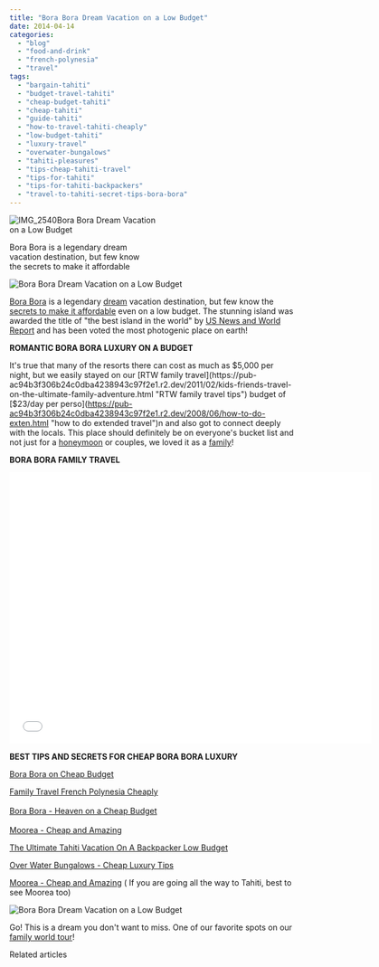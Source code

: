 ```yaml
---
title: "Bora Bora Dream Vacation on a Low Budget"
date: 2014-04-14
categories: 
  - "blog"
  - "food-and-drink"
  - "french-polynesia"
  - "travel"
tags: 
  - "bargain-tahiti"
  - "budget-travel-tahiti"
  - "cheap-budget-tahiti"
  - "cheap-tahiti"
  - "guide-tahiti"
  - "how-to-travel-tahiti-cheaply"
  - "low-budget-tahiti"
  - "luxury-travel"
  - "overwater-bungalows"
  - "tahiti-pleasures"
  - "tips-cheap-tahiti-travel"
  - "tips-for-tahiti"
  - "tips-for-tahiti-backpackers"
  - "travel-to-tahiti-secret-tips-bora-bora"
---
```


![IMG_2540](https://pub-ac94b3f306b24c0dba4238943c97f2e1.r2.dev/6a00e5502a9507883301a5119db8a3970c.jpg)Bora Bora Dream Vacation  
on a Low Budget  
  
Bora Bora is a legendary dream  
vacation destination, but few know  
the secrets to make it affordable

<!--more-->  
![Bora Bora Dream Vacation on a Low Budget](https://pub-ac94b3f306b24c0dba4238943c97f2e1.r2.dev/6a00e5502a9507883301a3fcee2506970b.png)  
  
[Bora Bora](https://pub-ac94b3f306b24c0dba4238943c97f2e1.r2.dev/2012/10/tantalizing-tahiti.html "bora bora tips and tantalizing tahiti on a budget") is a legendary [dream](https://pub-ac94b3f306b24c0dba4238943c97f2e1.r2.dev/2013/01/multilingual-dreams.html "mulitlingual dreams") vacation destination, but few know the [secrets to make it affordable](https://pub-ac94b3f306b24c0dba4238943c97f2e1.r2.dev/2013/03/top-travel-tip-for-long-term-travel.html "secrets to affordable travel") even on a low budget. The stunning island was awarded the title of "the best island in the world" by [US News and World Report](http://travel.usnews.com/ "us news and world report travel") and has been voted the most photogenic place on earth!  
  
**ROMANTIC BORA BORA LUXURY ON A BUDGET**  
  
It's true that many of the resorts there can cost as much as $5,000 per night, but we easily stayed on our [RTW family travel](https://pub-ac94b3f306b24c0dba4238943c97f2e1.r2.dev/2011/02/kids-friends-travel-on-the-ultimate-family-adventure.html "RTW family travel tips") budget of [$23/day per perso](https://pub-ac94b3f306b24c0dba4238943c97f2e1.r2.dev/2008/06/how-to-do-exten.html "how to do extended travel")n and also got to connect deeply with the locals. This place should definitely be on everyone's bucket list and not just for a [honeymoon](https://pub-ac94b3f306b24c0dba4238943c97f2e1.r2.dev/2014/02/love-and-romance-on-the-road-.html "love and romance on the road") or couples, we loved it as a [family](https://pub-ac94b3f306b24c0dba4238943c97f2e1.r2.dev/around-the-world-family-travel/ "around the world family travel")!  
  
**BORA BORA FAMILY TRAVEL**  
  

<iframe allowfullscreen src="//www.youtube.com/embed/mJ3LN5pj1XM?rel=0" frameborder="0" height="480" width="640"></iframe>

  
  
  
**BEST TIPS AND SECRETS FOR CHEAP BORA BORA LUXURY**  
  
[Bora Bora on Cheap Budget](https://pub-ac94b3f306b24c0dba4238943c97f2e1.r2.dev/2010/11/bora-bora-on-a-cheap-budget-travel-tahiti-moorea-and-french-polynesia.html "Bora Bora on a cheap budget")  
  
[Family Travel French Polynesia Cheaply](https://pub-ac94b3f306b24c0dba4238943c97f2e1.r2.dev/2010/10/family-travel-french-polynesia-cheaply.html "framily travel french polynesia cheaply")  
[  
Bora Bora - Heaven on a Cheap Budget](https://pub-ac94b3f306b24c0dba4238943c97f2e1.r2.dev/2012/06/bora-bora-heaven-on-a-cheap-budget.html "bora bora on a cheap budget")  
[  
Moorea - Cheap and Amazing](https://pub-ac94b3f306b24c0dba4238943c97f2e1.r2.dev/2011/09/moorea-cheap-and-amazing.html "moorea cheap and amazing")  
  
[The Ultimate Tahiti Vacation On A Backpacker Low Budget](https://pub-ac94b3f306b24c0dba4238943c97f2e1.r2.dev/2012/09/the-ultimate-tahiti-vacation-on-a-backpacker-low-budget.html#more "VACATION TO TAHITI ON LOW BUDGET HOW TO")  
  
[Over Water Bungalows - Cheap Luxury Tips](https://pub-ac94b3f306b24c0dba4238943c97f2e1.r2.dev/2013/01/bora-bora-overwater-bungalows-tahiti-cheap-luxury.html "overwater bungalows tahiti cheap luxury tips")  
  
[Moorea - Cheap and Amazing](https://pub-ac94b3f306b24c0dba4238943c97f2e1.r2.dev/2011/09/moorea-cheap-and-amazing.html "moorea cheap and amazing") ( If you are going all the way to Tahiti, best to see Moorea too)  
  
![Bora Bora Dream Vacation on a Low Budget](https://pub-ac94b3f306b24c0dba4238943c97f2e1.r2.dev/6a00e5502a9507883301a3fcee251f970b.png)  
  
Go! This is a dream you don't want to miss. One of our favorite spots on our [family world tour](https://pub-ac94b3f306b24c0dba4238943c97f2e1.r2.dev/2012/01/amazing-family-world-tour.html "family world tour")!  
  

Related articles

